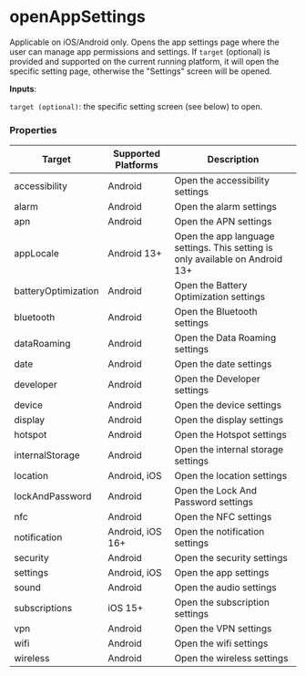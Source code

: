 # openAppSettings
Applicable on iOS/Android only. Opens the app settings page where the user can manage app permissions and settings. If `target` (optional) is provided and supported on the current running platform, it will open the specific setting page, otherwise the "Settings" screen will be opened.

**Inputs**:

`target (optional)`: the specific setting screen (see below) to open.

### Properties
| Target | Supported Platforms | Description |
| ------ | ------------------- | ----------- |
| accessibility       | Android                 | Open the accessibility settings |
| alarm               | Android                 | Open the alarm settings |
| apn                 | Android                 | Open the APN settings |
| appLocale           | Android 13+             | Open the app language settings. This setting is only available on Android 13+ |
| batteryOptimization | Android                 | Open the Battery Optimization settings |
| bluetooth           | Android                 | Open the Bluetooth settings |
| dataRoaming         | Android                 | Open the Data Roaming settings |
| date                | Android                 | Open the date settings |
| developer           | Android                 | Open the Developer settings |
| device              | Android                 | Open the device settings |
| display             | Android                 | Open the display settings |
| hotspot             | Android                 | Open the Hotspot settings |
| internalStorage     | Android                 | Open the internal storage settings |
| location            | Android, iOS                 | Open the location settings |
| lockAndPassword     | Android                 | Open the Lock And Password settings |
| nfc                 | Android                 | Open the NFC settings |
| notification        | Android, iOS 16+        | Open the notification settings |
| security            | Android                 | Open the security settings |
| settings            | Android, iOS            | Open the app settings |
| sound               | Android                 | Open the audio settings |
| subscriptions       | iOS 15+                 | Open the subscription settings |
| vpn                 | Android                 | Open the VPN settings |
| wifi                | Android                 | Open the wifi settings |
| wireless            | Android                 | Open the wireless settings |
